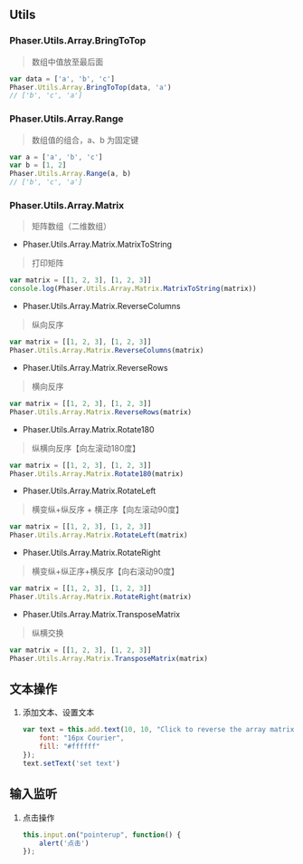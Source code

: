 ## Utils

### Phaser.Utils.Array.BringToTop

> 数组中值放至最后面

```javascript
var data = ['a', 'b', 'c']
Phaser.Utils.Array.BringToTop(data, 'a')
// ['b', 'c', 'a']
```

### Phaser.Utils.Array.Range

> 数组值的组合，a、b 为固定键

```javascript
var a = ['a', 'b', 'c']
var b = [1, 2]
Phaser.Utils.Array.Range(a, b)
// ['b', 'c', 'a']
```

### Phaser.Utils.Array.Matrix

> 矩阵数组（二维数组）

- Phaser.Utils.Array.Matrix.MatrixToString

> 打印矩阵

```javascript
var matrix = [[1, 2, 3], [1, 2, 3]]
console.log(Phaser.Utils.Array.Matrix.MatrixToString(matrix))
```

- Phaser.Utils.Array.Matrix.ReverseColumns

> 纵向反序

```javascript
var matrix = [[1, 2, 3], [1, 2, 3]]
Phaser.Utils.Array.Matrix.ReverseColumns(matrix)
```

- Phaser.Utils.Array.Matrix.ReverseRows

> 横向反序

```javascript
var matrix = [[1, 2, 3], [1, 2, 3]]
Phaser.Utils.Array.Matrix.ReverseRows(matrix)
```


- Phaser.Utils.Array.Matrix.Rotate180

> 纵横向反序【向左滚动180度】

```javascript
var matrix = [[1, 2, 3], [1, 2, 3]]
Phaser.Utils.Array.Matrix.Rotate180(matrix)
```

- Phaser.Utils.Array.Matrix.RotateLeft

> 横变纵+纵反序 + 横正序【向左滚动90度】

```javascript
var matrix = [[1, 2, 3], [1, 2, 3]]
Phaser.Utils.Array.Matrix.RotateLeft(matrix)
```

- Phaser.Utils.Array.Matrix.RotateRight

> 横变纵+纵正序+横反序【向右滚动90度】

```javascript
var matrix = [[1, 2, 3], [1, 2, 3]]
Phaser.Utils.Array.Matrix.RotateRight(matrix)
```

- Phaser.Utils.Array.Matrix.TransposeMatrix

> 纵横交换

```javascript
var matrix = [[1, 2, 3], [1, 2, 3]]
Phaser.Utils.Array.Matrix.TransposeMatrix(matrix)
```



## 文本操作

1. 添加文本、设置文本

    ```javascript
    var text = this.add.text(10, 10, "Click to reverse the array matrix rows", {
        font: "16px Courier",
        fill: "#ffffff"
    });
    text.setText('set text')
    
    ```


## 输入监听

1. 点击操作

    ```javascript
    this.input.on("pointerup", function() {
        alert('点击')
    });
    ```
